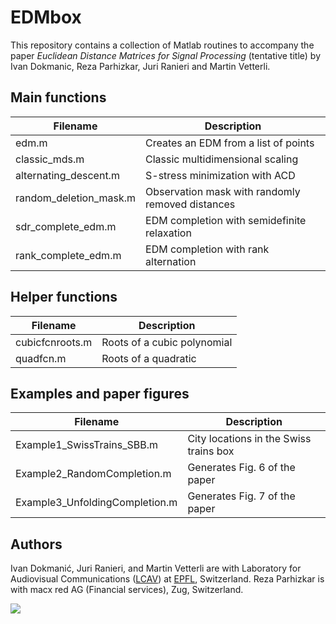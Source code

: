 # EDMbox

This repository contains a collection of Matlab routines to accompany the paper
_Euclidean Distance Matrices for Signal Processing_ (tentative title) by Ivan
Dokmanic, Reza Parhizkar, Juri Ranieri and Martin Vetterli.

## Main functions

| Filename               | Description                                      |
| -----------------      | -------------------                              |
| edm.m                  | Creates an EDM from a list of points             |
| classic_mds.m          | Classic multidimensional scaling                 |
| alternating_descent.m  | S-stress minimization with ACD                   |
| random_deletion_mask.m | Observation mask with randomly removed distances |
| sdr_complete_edm.m     | EDM completion with semidefinite relaxation      |
| rank_complete_edm.m    | EDM completion with rank alternation             |

## Helper functions

| Filename          | Description                 |
| ----------------- | -------------------         |
| cubicfcnroots.m   | Roots of a cubic polynomial |
| quadfcn.m         | Roots of a quadratic        |

## Examples and paper figures

| Filename                       | Description                            |
| -----------------              | -------------------                    |
| Example1_SwissTrains_SBB.m     | City locations in the Swiss trains box |
| Example2_RandomCompletion.m    | Generates Fig. 6 of the paper          |
| Example3_UnfoldingCompletion.m | Generates Fig. 7 of the paper          |

## Authors

Ivan Dokmanić, Juri Ranieri, and Martin Vetterli are with Laboratory for
Audiovisual Communications ([LCAV](http://lcav.epfl.ch)) at [EPFL](http://www.epfl.ch), Switzerland. Reza Parhizkar is with macx red AG (Financial services), Zug, Switzerland.

<img src="http://lcav.epfl.ch/files/content/sites/lcav/files/images/Home/LCAV_anim_200.gif">